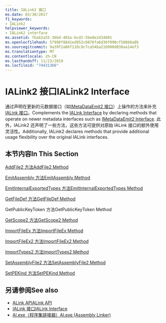 ```yaml
---
title: IALink2 接口
ms.date: 03/30/2017
f1_keywords:
- IALink2
helpviewer_keywords:
- IALink2 interface
ms.assetid: fba62a55-36bd-401e-bcd2-5be8e2d34891
ms.openlocfilehash: 57998f8841ed952c8876fa6d36f090cf58866a8b
ms.sourcegitcommit: 9a39f2a06f110c9c7ca54ba216900d038aa14ef3
ms.translationtype: MT
ms.contentlocale: zh-CN
ms.lasthandoff: 11/23/2019
ms.locfileid: "74431366"
---
```

# <a name="ialink2-interface"></a><span data-ttu-id="35a0b-102">IALink2 接口</span><span class="sxs-lookup"><span data-stu-id="35a0b-102">IALink2 Interface</span></span>
<span data-ttu-id="35a0b-103">通过声明在更新的元数据接口（如[IMetaDataEmit2 接口](../metadata/imetadataemit2-interface.md)）上操作的方法来补充[IALink 接口](ialink-interface.md)。</span><span class="sxs-lookup"><span data-stu-id="35a0b-103">Complements the [IALink Interface](ialink-interface.md) by declaring methods that operate on newer metadata interfaces such as [IMetaDataEmit2 Interface](../metadata/imetadataemit2-interface.md).</span></span> <span data-ttu-id="35a0b-104">此外，IALink2 还声明了一些方法，这些方法可提供对原始 IALink 接口的额外使用灵活性。</span><span class="sxs-lookup"><span data-stu-id="35a0b-104">Additionally, IALink2 declares methods that provide additional usage flexibility over the original IALink interfaces.</span></span>  
  
## <a name="in-this-section"></a><span data-ttu-id="35a0b-105">本节内容</span><span class="sxs-lookup"><span data-stu-id="35a0b-105">In This Section</span></span>  
 [<span data-ttu-id="35a0b-106">AddFile2 方法</span><span class="sxs-lookup"><span data-stu-id="35a0b-106">AddFile2 Method</span></span>](addfile2-method.md)  
  
 [<span data-ttu-id="35a0b-107">EmitAssembly 方法</span><span class="sxs-lookup"><span data-stu-id="35a0b-107">EmitAssembly Method</span></span>](emitassembly-method.md)  
  
 [<span data-ttu-id="35a0b-108">EmitInternalExportedTypes 方法</span><span class="sxs-lookup"><span data-stu-id="35a0b-108">EmitInternalExportedTypes Method</span></span>](emitinternalexportedtypes-method.md)  
  
 [<span data-ttu-id="35a0b-109">GetFileDef 方法</span><span class="sxs-lookup"><span data-stu-id="35a0b-109">GetFileDef Method</span></span>](getfiledef-method.md)  
  
 <span data-ttu-id="35a0b-110">GetPublicKeyToken 方法</span><span class="sxs-lookup"><span data-stu-id="35a0b-110">GetPublicKeyToken Method</span></span>  
  
 [<span data-ttu-id="35a0b-111">GetScope2 方法</span><span class="sxs-lookup"><span data-stu-id="35a0b-111">GetScope2 Method</span></span>](getscope2-method.md)  
  
 [<span data-ttu-id="35a0b-112">ImportFileEx 方法</span><span class="sxs-lookup"><span data-stu-id="35a0b-112">ImportFileEx Method</span></span>](importfileex-method.md)  
  
 [<span data-ttu-id="35a0b-113">ImportFileEx2 方法</span><span class="sxs-lookup"><span data-stu-id="35a0b-113">ImportFileEx2 Method</span></span>](importfileex2-method.md)  
  
 [<span data-ttu-id="35a0b-114">ImportTypes2 方法</span><span class="sxs-lookup"><span data-stu-id="35a0b-114">ImportTypes2 Method</span></span>](importtypes2-method.md)  
  
 [<span data-ttu-id="35a0b-115">SetAssemblyFile2 方法</span><span class="sxs-lookup"><span data-stu-id="35a0b-115">SetAssemblyFile2 Method</span></span>](setassemblyfile2-method.md)  
  
 [<span data-ttu-id="35a0b-116">SetPEKind 方法</span><span class="sxs-lookup"><span data-stu-id="35a0b-116">SetPEKind Method</span></span>](setpekind-method.md)  
  
## <a name="see-also"></a><span data-ttu-id="35a0b-117">另请参阅</span><span class="sxs-lookup"><span data-stu-id="35a0b-117">See also</span></span>

- [<span data-ttu-id="35a0b-118">ALink API</span><span class="sxs-lookup"><span data-stu-id="35a0b-118">ALink API</span></span>](index.md)
- [<span data-ttu-id="35a0b-119">IALink 接口</span><span class="sxs-lookup"><span data-stu-id="35a0b-119">IALink Interface</span></span>](ialink-interface.md)
- [<span data-ttu-id="35a0b-120">Al.exe（程序集链接器）</span><span class="sxs-lookup"><span data-stu-id="35a0b-120">Al.exe (Assembly Linker)</span></span>](../../tools/al-exe-assembly-linker.md)
